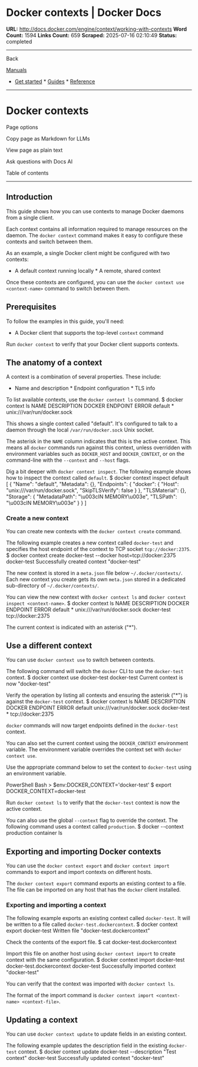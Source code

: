 # Docker contexts | Docker Docs

**URL:** http://docs.docker.com/engine/context/working-with-contexts
**Word Count:** 1594
**Links Count:** 659
**Scraped:** 2025-07-16 02:10:49
**Status:** completed

---

Back

[Manuals](https://docs.docker.com/manuals/)

  * [Get started](http://docs.docker.com/get-started/)   * [Guides](http://docs.docker.com/guides/)   * [Reference](http://docs.docker.com/reference/)

* * *

# Docker contexts

Page options

Copy page as Markdown for LLMs

View page as plain text

Ask questions with Docs AI

Table of contents

* * *

## Introduction

This guide shows how you can use contexts to manage Docker daemons from a single client.

Each context contains all information required to manage resources on the daemon. The `docker context` command makes it easy to configure these contexts and switch between them.

As an example, a single Docker client might be configured with two contexts:

  * A default context running locally   * A remote, shared context

Once these contexts are configured, you can use the `docker context use <context-name>` command to switch between them.

## Prerequisites

To follow the examples in this guide, you'll need:

  * A Docker client that supports the top-level `context` command

Run `docker context` to verify that your Docker client supports contexts.

## The anatomy of a context

A context is a combination of several properties. These include:

  * Name and description   * Endpoint configuration   * TLS info

To list available contexts, use the `docker context ls` command.               $ docker context ls     NAME        DESCRIPTION                               DOCKER ENDPOINT               ERROR     default *                                             unix:///var/run/docker.sock     

This shows a single context called "default". It's configured to talk to a daemon through the local `/var/run/docker.sock` Unix socket.

The asterisk in the `NAME` column indicates that this is the active context. This means all `docker` commands run against this context, unless overridden with environment variables such as `DOCKER_HOST` and `DOCKER_CONTEXT`, or on the command-line with the `--context` and `--host` flags.

Dig a bit deeper with `docker context inspect`. The following example shows how to inspect the context called `default`.               $ docker context inspect default     [         {             "Name": "default",             "Metadata": {},             "Endpoints": {                 "docker": {                     "Host": "unix:///var/run/docker.sock",                     "SkipTLSVerify": false                 }             },             "TLSMaterial": {},             "Storage": {                 "MetadataPath": "\u003cIN MEMORY\u003e",                 "TLSPath": "\u003cIN MEMORY\u003e"             }         }     ]     

### Create a new context

You can create new contexts with the `docker context create` command.

The following example creates a new context called `docker-test` and specifies the host endpoint of the context to TCP socket `tcp://docker:2375`.               $ docker context create docker-test --docker host=tcp://docker:2375     docker-test     Successfully created context "docker-test"     

The new context is stored in a `meta.json` file below `~/.docker/contexts/`. Each new context you create gets its own `meta.json` stored in a dedicated sub-directory of `~/.docker/contexts/`.

You can view the new context with `docker context ls` and `docker context inspect <context-name>`.               $ docker context ls     NAME          DESCRIPTION                             DOCKER ENDPOINT               ERROR     default *                                             unix:///var/run/docker.sock     docker-test                                           tcp://docker:2375     

The current context is indicated with an asterisk \("\*"\).

## Use a different context

You can use `docker context use` to switch between contexts.

The following command will switch the `docker` CLI to use the `docker-test` context.               $ docker context use docker-test     docker-test     Current context is now "docker-test"     

Verify the operation by listing all contexts and ensuring the asterisk \("\*"\) is against the `docker-test` context.               $ docker context ls     NAME            DESCRIPTION                           DOCKER ENDPOINT               ERROR     default                                               unix:///var/run/docker.sock     docker-test *                                         tcp://docker:2375     

`docker` commands will now target endpoints defined in the `docker-test` context.

You can also set the current context using the `DOCKER_CONTEXT` environment variable. The environment variable overrides the context set with `docker context use`.

Use the appropriate command below to set the context to `docker-test` using an environment variable.

PowerShell  Bash               > $env:DOCKER_CONTEXT='docker-test'               $ export DOCKER_CONTEXT=docker-test     

Run `docker context ls` to verify that the `docker-test` context is now the active context.

You can also use the global `--context` flag to override the context. The following command uses a context called `production`.               $ docker --context production container ls     

## Exporting and importing Docker contexts

You can use the `docker context export` and `docker context import` commands to export and import contexts on different hosts.

The `docker context export` command exports an existing context to a file. The file can be imported on any host that has the `docker` client installed.

### Exporting and importing a context

The following example exports an existing context called `docker-test`. It will be written to a file called `docker-test.dockercontext`.               $ docker context export docker-test     Written file "docker-test.dockercontext"     

Check the contents of the export file.               $ cat docker-test.dockercontext     

Import this file on another host using `docker context import` to create context with the same configuration.               $ docker context import docker-test docker-test.dockercontext     docker-test     Successfully imported context "docker-test"     

You can verify that the context was imported with `docker context ls`.

The format of the import command is `docker context import <context-name> <context-file>`.

## Updating a context

You can use `docker context update` to update fields in an existing context.

The following example updates the description field in the existing `docker-test` context.               $ docker context update docker-test --description "Test context"     docker-test     Successfully updated context "docker-test"